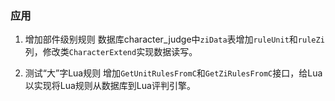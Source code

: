 
### 应用

1. 增加部件级别规则
	数据库character_judge中`ziData`表增加`ruleUnit`和`ruleZi`列，修改类`CharacterExtend`实现数据读写。

2. 测试“大”字Lua规则
	增加`GetUnitRulesFromC`和`GetZiRulesFromC`接口，给Lua以实现将Lua规则从数据库到Lua评判引擎。



